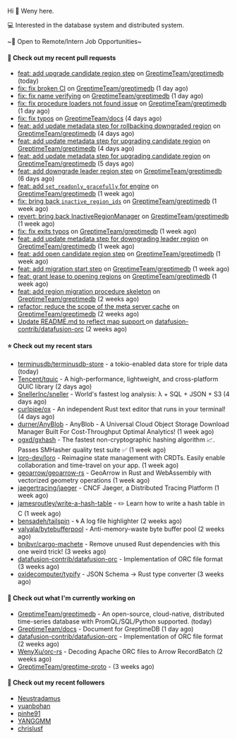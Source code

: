 Hi 👋 Weny here.

💻 Interested in the database system and distributed system.

~🍺 Open to Remote/Intern Job Opportunities~

#### 🔨 Check out my recent pull requests

- [feat: add upgrade candidate region step](https://github.com/GreptimeTeam/greptimedb/pull/2829) on [GreptimeTeam/greptimedb](https://github.com/GreptimeTeam/greptimedb) (today)
- [fix: fix broken CI](https://github.com/GreptimeTeam/greptimedb/pull/2826) on [GreptimeTeam/greptimedb](https://github.com/GreptimeTeam/greptimedb) (1 day ago)
- [fix: fix name verifying](https://github.com/GreptimeTeam/greptimedb/pull/2825) on [GreptimeTeam/greptimedb](https://github.com/GreptimeTeam/greptimedb) (1 day ago)
- [fix: fix procedure loaders not found issue](https://github.com/GreptimeTeam/greptimedb/pull/2824) on [GreptimeTeam/greptimedb](https://github.com/GreptimeTeam/greptimedb) (1 day ago)
- [fix: fix typos](https://github.com/GreptimeTeam/docs/pull/696) on [GreptimeTeam/docs](https://github.com/GreptimeTeam/docs) (4 days ago)
- [feat: add update metadata step for rollbacking downgraded region](https://github.com/GreptimeTeam/greptimedb/pull/2812) on [GreptimeTeam/greptimedb](https://github.com/GreptimeTeam/greptimedb) (4 days ago)
- [feat: add update metadata step for upgrading candidate region](https://github.com/GreptimeTeam/greptimedb/pull/2811) on [GreptimeTeam/greptimedb](https://github.com/GreptimeTeam/greptimedb) (4 days ago)
- [feat: add update metadata step for upgrading candidate region](https://github.com/GreptimeTeam/greptimedb/pull/2802) on [GreptimeTeam/greptimedb](https://github.com/GreptimeTeam/greptimedb) (5 days ago)
- [feat: add downgrade leader region step](https://github.com/GreptimeTeam/greptimedb/pull/2792) on [GreptimeTeam/greptimedb](https://github.com/GreptimeTeam/greptimedb) (6 days ago)
- [feat: add `set_readonly_gracefully` for engine](https://github.com/GreptimeTeam/greptimedb/pull/2787) on [GreptimeTeam/greptimedb](https://github.com/GreptimeTeam/greptimedb) (1 week ago)
- [fix: bring back `inactive_region_ids`](https://github.com/GreptimeTeam/greptimedb/pull/2783) on [GreptimeTeam/greptimedb](https://github.com/GreptimeTeam/greptimedb) (1 week ago)
- [revert: bring back InactiveRegionManager](https://github.com/GreptimeTeam/greptimedb/pull/2782) on [GreptimeTeam/greptimedb](https://github.com/GreptimeTeam/greptimedb) (1 week ago)
- [fix: fix exits typos](https://github.com/GreptimeTeam/greptimedb/pull/2772) on [GreptimeTeam/greptimedb](https://github.com/GreptimeTeam/greptimedb) (1 week ago)
- [feat: add update metadata step for downgrading leader region](https://github.com/GreptimeTeam/greptimedb/pull/2771) on [GreptimeTeam/greptimedb](https://github.com/GreptimeTeam/greptimedb) (1 week ago)
- [feat: add open candidate region step](https://github.com/GreptimeTeam/greptimedb/pull/2757) on [GreptimeTeam/greptimedb](https://github.com/GreptimeTeam/greptimedb) (1 week ago)
- [feat: add migration start step](https://github.com/GreptimeTeam/greptimedb/pull/2756) on [GreptimeTeam/greptimedb](https://github.com/GreptimeTeam/greptimedb) (1 week ago)
- [feat: grant lease to opening regions](https://github.com/GreptimeTeam/greptimedb/pull/2752) on [GreptimeTeam/greptimedb](https://github.com/GreptimeTeam/greptimedb) (1 week ago)
- [feat: add region migration procedure skeleton](https://github.com/GreptimeTeam/greptimedb/pull/2743) on [GreptimeTeam/greptimedb](https://github.com/GreptimeTeam/greptimedb) (2 weeks ago)
- [refactor: reduce the scope of the meta server cache](https://github.com/GreptimeTeam/greptimedb/pull/2736) on [GreptimeTeam/greptimedb](https://github.com/GreptimeTeam/greptimedb) (2 weeks ago)
- [Update README.md to reflect map support ](https://github.com/datafusion-contrib/datafusion-orc/pull/37) on [datafusion-contrib/datafusion-orc](https://github.com/datafusion-contrib/datafusion-orc) (2 weeks ago)

#### ⭐ Check out my recent stars

- [terminusdb/terminusdb-store](https://github.com/terminusdb/terminusdb-store) - a tokio-enabled data store for triple data (today)
- [Tencent/tquic](https://github.com/Tencent/tquic) - A high-performance, lightweight, and cross-platform QUIC library (2 days ago)
- [SnellerInc/sneller](https://github.com/SnellerInc/sneller) - World&#39;s fastest log analysis: λ &#43; SQL &#43; JSON &#43; S3 (4 days ago)
- [curlpipe/ox](https://github.com/curlpipe/ox) - An independent Rust text editor that runs in your terminal! (4 days ago)
- [durner/AnyBlob](https://github.com/durner/AnyBlob) - AnyBlob - A Universal Cloud Object Storage Download Manager Built For Cost-Throughput Optimal Analytics! (1 week ago)
- [ogxd/gxhash](https://github.com/ogxd/gxhash) - The fastest non-cryptographic hashing algorithm 📈. Passes SMHasher quality test suite ✅ (1 week ago)
- [loro-dev/loro](https://github.com/loro-dev/loro) - Reimagine state management with CRDTs. Easily enable collaboration and time-travel on your app. (1 week ago)
- [geoarrow/geoarrow-rs](https://github.com/geoarrow/geoarrow-rs) - GeoArrow in Rust and WebAssembly with vectorized geometry operations (1 week ago)
- [jaegertracing/jaeger](https://github.com/jaegertracing/jaeger) - CNCF Jaeger, a Distributed Tracing Platform (1 week ago)
- [jamesroutley/write-a-hash-table](https://github.com/jamesroutley/write-a-hash-table) - ✏️ Learn how to write a hash table in C (1 week ago)
- [bensadeh/tailspin](https://github.com/bensadeh/tailspin) - 🌀 A log file highlighter (2 weeks ago)
- [valyala/bytebufferpool](https://github.com/valyala/bytebufferpool) - Anti-memory-waste byte buffer pool (2 weeks ago)
- [bnjbvr/cargo-machete](https://github.com/bnjbvr/cargo-machete) - Remove unused Rust dependencies with this one weird trick! (3 weeks ago)
- [datafusion-contrib/datafusion-orc](https://github.com/datafusion-contrib/datafusion-orc) - Implementation of ORC file format (3 weeks ago)
- [oxidecomputer/typify](https://github.com/oxidecomputer/typify) - JSON Schema -&gt; Rust type converter (3 weeks ago)

#### 👷 Check out what I'm currently working on

- [GreptimeTeam/greptimedb](https://github.com/GreptimeTeam/greptimedb) - An open-source, cloud-native, distributed time-series database with PromQL/SQL/Python supported. (today)
- [GreptimeTeam/docs](https://github.com/GreptimeTeam/docs) - Document for GreptimeDB (1 day ago)
- [datafusion-contrib/datafusion-orc](https://github.com/datafusion-contrib/datafusion-orc) - Implementation of ORC file format (2 weeks ago)
- [WenyXu/orc-rs](https://github.com/WenyXu/orc-rs) - Decoding Apache ORC files to Arrow RecordBatch (2 weeks ago)
- [GreptimeTeam/greptime-proto](https://github.com/GreptimeTeam/greptime-proto) -  (3 weeks ago)

#### 👯 Check out my recent followers

- [Neustradamus](https://github.com/Neustradamus)
- [yuanbohan](https://github.com/yuanbohan)
- [pinhe91](https://github.com/pinhe91)
- [YANGGMM](https://github.com/YANGGMM)
- [chrislusf](https://github.com/chrislusf)


